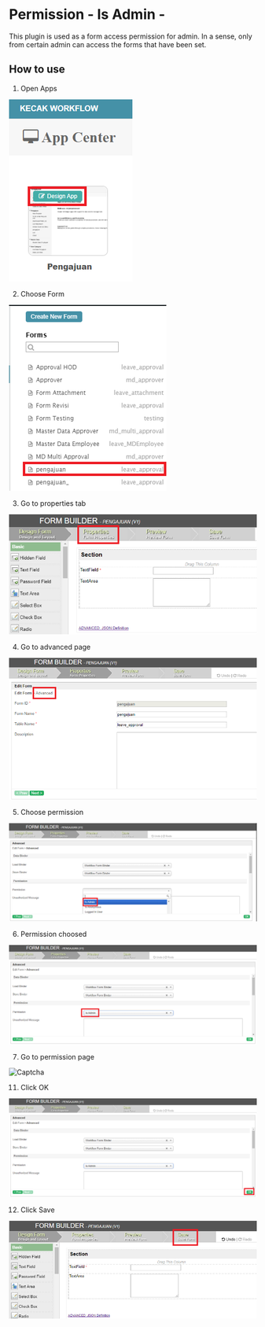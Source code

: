 # Permission - Is Admin - 

This plugin is used as a form access permission for admin. In a sense, only from certain admin can access the forms that have been set.

## How to use

1. Open Apps

<img src="https://raw.githubusercontent.com/kinnara-digital-studio/kecak-workflow/master/docs/assets/permissionIsAdmin_openApps.png" alt="" />


2. Choose Form

<img src="https://raw.githubusercontent.com/kinnara-digital-studio/kecak-workflow/master/docs/assets/permissionIsAdmin_chooseForm.png" alt="" />


3. Go to properties tab

<img src="https://raw.githubusercontent.com/kinnara-digital-studio/kecak-workflow/master/docs/assets/permissionIsAdmin_properties.png" alt="" />


4. Go to advanced page

<img src="https://raw.githubusercontent.com/kinnara-digital-studio/kecak-workflow/master/docs/assets/permissionIsAdmin_advanced.png" alt="" />


5. Choose permission

<img src="https://raw.githubusercontent.com/kinnara-digital-studio/kecak-workflow/master/docs/assets/permissionIsAdmin_permissionChoose.png" alt="" />


6. Permission choosed

<img src="https://raw.githubusercontent.com/kinnara-digital-studio/kecak-workflow/master/docs/assets/permissionIsAdmin_permissionChoosed.png" alt="" />


7. Go to permission page

<img src="https://raw.githubusercontent.com/kinnara-digital-studio/kecak-workflow/master/docs/assets/permissionIsAdmin_.png" alt="Captcha" />


11. Click OK

<img src="https://raw.githubusercontent.com/kinnara-digital-studio/kecak-workflow/master/docs/assets/permissionIsAdmin_ok.png" alt="Captcha" />


12. Click Save

<img src="https://raw.githubusercontent.com/kinnara-digital-studio/kecak-workflow/master/docs/assets/permissionIsAdmin_save.png" alt="Captcha" />


